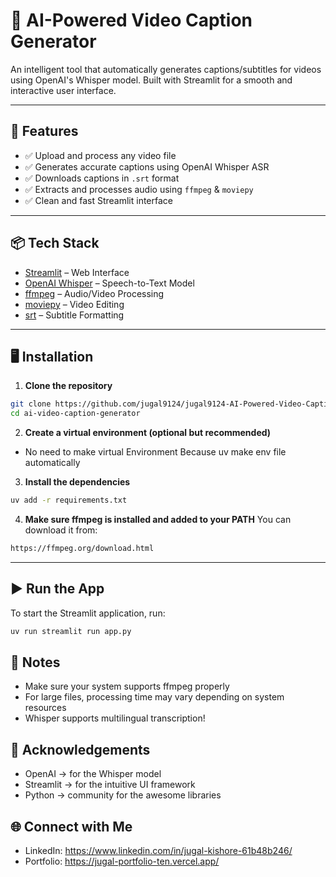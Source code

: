 # 🎥 AI-Powered Video Caption Generator

An intelligent tool that automatically generates captions/subtitles for videos using OpenAI's Whisper model. Built with Streamlit for a smooth and interactive user interface.

---

## 🚀 Features

- ✅ Upload and process any video file
- ✅ Generates accurate captions using OpenAI Whisper ASR
- ✅ Downloads captions in `.srt` format
- ✅ Extracts and processes audio using `ffmpeg` & `moviepy`
- ✅ Clean and fast Streamlit interface

---

## 📦 Tech Stack

- [Streamlit](https://streamlit.io/) – Web Interface
- [OpenAI Whisper](https://github.com/openai/whisper) – Speech-to-Text Model
- [ffmpeg](https://ffmpeg.org/) – Audio/Video Processing
- [moviepy](https://zulko.github.io/moviepy/) – Video Editing
- [srt](https://pypi.org/project/srt/) – Subtitle Formatting

---

## 🖥️ Installation

1. **Clone the repository**
```bash
git clone https://github.com/jugal9124/jugal9124-AI-Powered-Video-Caption-Generator.git
cd ai-video-caption-generator
```

2. **Create a virtual environment (optional but recommended)**
- No need to make virtual Environment Because uv make env file automatically


3. **Install the dependencies**
```bash
uv add -r requirements.txt
```

4. **Make sure ffmpeg is installed and added to your PATH**
You can download it from:
```bash
https://ffmpeg.org/download.html
```

---

## ▶️ Run the App
To start the Streamlit application, run:
```bash
uv run streamlit run app.py
```

## 📌 Notes
- Make sure your system supports ffmpeg properly
- For large files, processing time may vary depending on system resources
- Whisper supports multilingual transcription!

## 🙌 Acknowledgements
- OpenAI -> for the Whisper model
- Streamlit -> for the intuitive UI framework
- Python -> community for the awesome libraries

## 🌐 Connect with Me
- LinkedIn: https://www.linkedin.com/in/jugal-kishore-61b48b246/
- Portfolio: https://jugal-portfolio-ten.vercel.app/